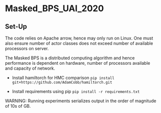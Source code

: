 # Masked_BPS_UAI_2020

## Set-Up

The code relies on Apache arrow, hence may only run on Linux. One must also ensure number of actor classes does not exceed number of available processors on server.

The Masked BPS is a distributed computing algorithm and hence performance is dependent on hardware, number of processors available and capacity of network. 

- Install hamiltorch for HMC comparison
`pip install git+https://github.com/AdamCobb/hamiltorch.git`

- Install requirements using pip
`pip install -r requirements.txt`

WARNING: Running experiments serializes output in the order of magnitude of 10s of GB.
